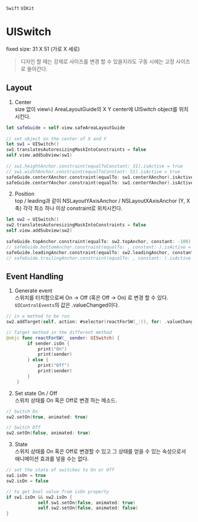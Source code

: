 `Swift` `UIKit`

# UISwitch

fixed size: 31 X 51 (가로 X 세로)
> 디자인 할 때는 강제로 사이즈를 변경 할 수 있을지라도 구동 시에는 고정 사이즈로 돌아간다.

## Layout

1. Center  
size 없이 view나 AreaLayoutGuide의 X Y center에 UISwitch object를 위치시킨다.
```swift
let safeGuide = self.view.safeAreaLayoutGuide
        
// set object on the center of X and Y
let sw1 = UISwitch()
sw1.translatesAutoresizingMaskIntoConstraints = false
self.view.addSubview(sw1)
        
// sw1.heightAnchor.constraint(equalToConstant: 31).isActive = true
// sw1.widthAnchor.constraint(equalToConstant: 51).isActive = true
safeGuide.centerXAnchor.constraint(equalTo: sw1.centerXAnchor).isActive = true
safeGuide.centerYAnchor.constraint(equalTo: sw1.centerYAnchor).isActive = true
```

2. Position  
top / leading과 같이 NSLayoutYAxisAnchor / NSLayoutXAxisAnchor (Y, X 축) 각각 최소 하나 이상 constraint로 위치시킨다.
```swift
let sw2 = UISwitch()
sw2.translatesAutoresizingMaskIntoConstraints = false
self.view.addSubview(sw2)
        
safeGuide.topAnchor.constraint(equalTo: sw2.topAnchor, constant: -100).isActive = true
// safeGuide.bottomAnchor.constraint(equalTo: , constant: ).isActive = true
safeGuide.leadingAnchor.constraint(equalTo: sw2.leadingAnchor, constant: (-375+51)/2).isActive = true
// safeGuide.trailingAnchor.constraint(equalTo: , constant: ).isActive = true
```

## Event Handling
1. Generate event  
스위치를 터치함으로써 On -> Off (혹은 Off -> On) 로 변경 할 수 있다. `UIControlEvents`의 값은 .valueChanged이다.  
```swift
// in a method to be run
sw2.addTarget(self, action: #selector(reactForSW(_:)), for: .valueChanged)

// Target method in the different method
@objc func reactForSW(_ sender: UISwitch) {
        if sender.isOn {
            print("On")
            print(sender)
        } else {
            print("Off")
            print(sender)
        }
    }
```

2. Set state On / Off  
스위치 상태를 On 혹은 Off로 변경 하는 메소드.
```swift
// Switch On
sw2.setOn(true, animated: true)

// Switch Off
sw2.setOn(false, animated: true)
```

3. State  
스위치 상태를 On 혹은 Off로 변경할 수 있고 그 상태를 얻을 수 있는 속성으로서 애니메이션 효과를 넣을 수는 없다.
```swift
// set the state of switches to On or Off
sw1.isOn = true
sw2.isOn = false

// to get bool value from isOn property
if sw1.isOn && sw2.isOn {
            self.sw1.setOn(false, animated: true)
            self.sw2.setOn(false, animated: false)
}
```